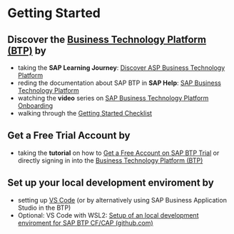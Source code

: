 # Getting Started

## Discover the [Business Technology Platform (BTP)](https://www.sap.com/germany/products/business-technology-platform.html) by

- taking the **SAP Learning Journey**: [Discover ASP Business Technology Platform](https://learning.sap.com/learning-journey/discover-sap-business-technology-platform)
- reding the documentation about SAP BTP in **SAP Help**: [SAP Business Technology Platform](https://help.sap.com/docs/BTP/65de2977205c403bbc107264b8eccf4b/6a2c1ab5a31b4ed9a2ce17a5329e1dd8.html?locale=en-US)
- watching the **video** series on [SAP Business Technology Platform Onboarding](https://www.youtube.com/playlist?list=PLkzo92owKnVw3l4fqcLoQalyFi9K4-UdY)
- walking through the [Getting Started Checklist](https://help.sap.com/docs/BTP/df50977d8bfa4c9a8a063ddb37113c43/cbd76632d8aa4cb7bbf175d7607db463.html?locale=en-US)

## Get a Free Trial Account by

- taking the **tutorial** on how to [Get a Free Account on SAP BTP Trial](https://developers.sap.com/tutorials/hcp-create-trial-account.html) or directly signing in into the [Business Technology Platform (BTP)](https://www.sap.com/germany/products/business-technology-platform.html)

## Set up your local development enviroment by

- setting up [VS Code](https://developers.sap.com/tutorials/btp-app-prepare-dev-environment-cap.html) (or by alternatively using SAP Business Application Studio in the BTP)
- Optional: VS Code with WSL2: [Setup of an local development enviroment for SAP BTP CF/CAP (github.com)](https://gist.github.com/MarcusSchoelzel/a0322e9a19ce9ef51971abe62616c119)
